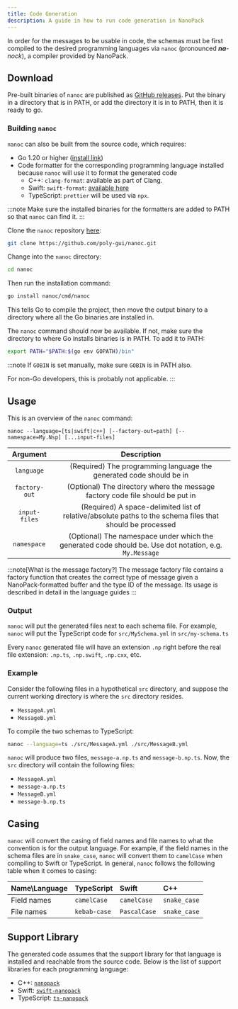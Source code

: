 ```yaml
---
title: Code Generation
description: A guide in how to run code generation in NanoPack
---
```


In order for the messages to be usable in code,
the schemas must be first compiled to the desired programming languages via `nanoc` (pronounced _**na**-nock_),
a compiler provided by NanoPack.

## Download

Pre-built binaries of `nanoc` are published as [GitHub releases](https://github.com/poly-gui/nanoc/releases).
Put the binary in a directory that is in PATH, or add the directory it is in to PATH, then it is ready to go.

### Building `nanoc`

`nanoc` can also be built from the source code, which requires:

- Go 1.20 or higher ([install link](https://go.dev/dl/))
- Code formatter for the corresponding programming language installed because `nanoc` will use it to format the
  generated code
    - C++: `clang-format`: available as part of Clang.
    - Swift: `swift-format`: [available here](https://github.com/apple/swift-format)
    - TypeScript: `prettier` will be used via `npx`.

:::note
Make sure the installed binaries for the formatters are added to PATH so that `nanoc` can find it.
:::

Clone the `nanoc` repository [here](https://github.com/poly-gui/nanoc):

```bash title="Cloning nanoc..."
git clone https://github.com/poly-gui/nanoc.git
```

Change into the `nanoc` directory:

```bash
cd nanoc
```

Then run the installation command:

```bash
go install nanoc/cmd/nanoc
```

This tells Go to compile the project, then move the output binary to a directory where all the Go binaries are installed
in.

The `nanoc` command should now be available. If not, make sure the directory to where Go installs binaries is in PATH.
To add it to PATH:

```bash frame="none"
export PATH="$PATH:$(go env GOPATH)/bin"
```

:::note
If `GOBIN` is set manually, make sure `GOBIN` is in PATH also.

For non-Go developers, this is probably not applicable.
:::

## Usage

This is an overview of the `nanoc` command:

```
nanoc --language=[ts|swift|c++] [--factory-out=path] [--namespace=My.Nsp] [...input-files]
```

|   Argument    |                                                Description                                                |
|:-------------:|:---------------------------------------------------------------------------------------------------------:|
|  `language`   |                    (Required) The programming language the generated code should be in                    |
| `factory-out` |               (Optional) The directory where the message factory code file should be put in               |
| `input-files` | (Required) A space-delimited list of relative/absolute paths to the schema files that should be processed |
|  `namespace`  |  (Optional) The namespace under which the generated code should be. Use dot notation, e.g. `My.Message`   |

:::note[What is the message factory?]
The message factory file contains a factory function that creates the correct type of message
given a NanoPack-formatted buffer and the type ID of the message.
Its usage is described in detail in the language guides
:::

### Output

`nanoc` will put the generated files next to each schema file.
For example, `nanoc` will put the TypeScript code for `src/MySchema.yml` in `src/my-schema.ts`

Every `nanoc` generated file will have an extension `.np` right before the real file
extension: `.np.ts`, `.np.swift`, `.np.cxx`, etc.

### Example

Consider the following files in a hypothetical `src` directory,
and suppose the current working directory is where the `src` directory resides.

- `MessageA.yml`
- `MessageB.yml`

To compile the two schemas to TypeScript:

```bash
nanoc --language=ts ./src/MessageA.yml ./src/MessageB.yml
```

`nanoc` will produce two files, `message-a.np.ts` and `message-b.np.ts`.
Now, the `src` directory will contain the following files:

- `MessageA.yml`
- `message-a.np.ts`
- `MessageB.yml`
- `message-b.np.ts`

## Casing

`nanoc` will convert the casing of field names and file names to what the convention is
for the output language. For example, if the field names in the schema files are in `snake_case`,
`nanoc` will convert them to `camelCase` when compiling to Swift or TypeScript.
In general, `nanoc` follows the following table when it comes to casing:

| Name\Language | TypeScript   | Swift        | C++          |
|:--------------|:-------------|:-------------|:-------------|
| Field names   | `camelCase`  | `camelCase`  | `snake_case` |
| File names    | `kebab-case` | `PascalCase` | `snake_case` |

## Support Library

The generated code assumes that the support library for that language is installed and reachable from the source code.
Below is the list of support libraries for each programming language:

- C++: [`nanopack`](https://github.com/poly-gui/nanopack)
- Swift: [`swift-nanopack`](https://github.com/poly-gui/swift-nanopack)
- TypeScript: [`ts-nanopack`](https://github.com/poly-gui/ts-nanopack)
